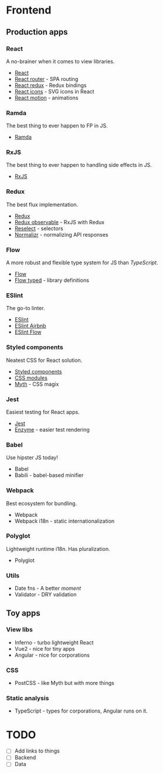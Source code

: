 # Frontend

## Production apps

### React
A no-brainer when it comes to view libraries.

* [React](https://github.com/facebook/react)
* [React router](https://github.com/ReactTraining/react-router) - SPA routing
* [React redux](https://github.com/reactjs/react-redux) - Redux bindings
* [React icons](https://github.com/gorangajic/react-icons) - SVG icons in React
* [React motion](https://github.com/chenglou/react-motion) - animations

### Ramda
The best thing to ever happen to FP in JS.

* [Ramda](https://github.com/ramda/ramda)

### RxJS
The best thing to ever happen to handling side effects in JS.

* [RxJS](https://github.com/ReactiveX/rxjs)

### Redux
The best flux implementation.

* [Redux](https://github.com/reactjs/redux)
* [Redux observable](https://github.com/redux-observable/redux-observable) - RxJS with Redux
* [Reselect](https://github.com/reactjs/reselect) - selectors
* [Normalizr](https://github.com/paularmstrong/normalizr) - normalizing API responses

### Flow
A more robust and flexible type system for JS than _TypeScript_.

* [Flow](https://github.com/facebook/flow)
* [Flow typed](https://github.com/flowtype/flow-typed) - library definitions

### ESlint
The go-to linter.

* [ESlint](https://github.com/eslint/eslint)
* [ESlint Airbnb](https://github.com/airbnb/javascript/tree/master/packages/eslint-config-airbnb)
* [ESlint Flow](https://github.com/gajus/eslint-plugin-flowtype)

### Styled components
Neatest CSS for React solution.

* [Styled components](https://github.com/styled-components/styled-components)
* [CSS modules](https://github.com/css-modules/css-modules)
* [Myth](https://github.com/segmentio/myth) - CSS magix

### Jest
Easiest testing for React apps.

* [Jest](https://github.com/facebook/jest)
* [Enzyme](https://github.com/airbnb/enzyme) - easier test rendering

### Babel
Use hipster JS today!

* Babel
* Babili - babel-based minifier

### Webpack
Best ecosystem for bundling.

* Webpack
* Webpack i18n - static internationalization

### Polyglot
Lightweight runtime i18n. Has pluralization.

* Polyglot

### Utils
* Date fns - A better _moment_
* Validator - DRY validation

## Toy apps

### View libs
* Inferno - turbo lightweight React
* Vue2 - nice for tiny apps
* Angular - nice for corporations

### CSS
* PostCSS - like Myth but with more things

### Static analysis
* TypeScript - types for corporations, Angular runs on it.

# TODO
- [ ] Add links to things
- [ ] Backend
- [ ] Data
